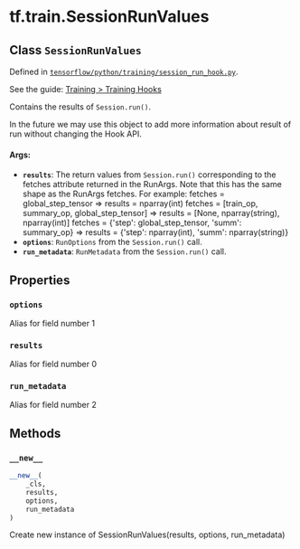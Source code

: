 <div itemscope itemtype="http://developers.google.com/ReferenceObject">
<meta itemprop="name" content="tf.train.SessionRunValues" />
<meta itemprop="property" content="options"/>
<meta itemprop="property" content="results"/>
<meta itemprop="property" content="run_metadata"/>
<meta itemprop="property" content="__new__"/>
</div>

# tf.train.SessionRunValues

## Class `SessionRunValues`





Defined in [`tensorflow/python/training/session_run_hook.py`](https://www.tensorflow.org/code/tensorflow/python/training/session_run_hook.py).

See the guide: [Training > Training Hooks](../../../../api_guides/python/train.md#Training_Hooks)

Contains the results of `Session.run()`.

In the future we may use this object to add more information about result of
run without changing the Hook API.

#### Args:

* <b>`results`</b>: The return values from `Session.run()` corresponding to the fetches
    attribute returned in the RunArgs. Note that this has the same shape as
    the RunArgs fetches.  For example:
      fetches = global_step_tensor
      => results = nparray(int)
      fetches = [train_op, summary_op, global_step_tensor]
      => results = [None, nparray(string), nparray(int)]
      fetches = {'step': global_step_tensor, 'summ': summary_op}
      => results = {'step': nparray(int), 'summ': nparray(string)}
* <b>`options`</b>: `RunOptions` from the `Session.run()` call.
* <b>`run_metadata`</b>: `RunMetadata` from the `Session.run()` call.

## Properties

<h3 id="options"><code>options</code></h3>

Alias for field number 1

<h3 id="results"><code>results</code></h3>

Alias for field number 0

<h3 id="run_metadata"><code>run_metadata</code></h3>

Alias for field number 2



## Methods

<h3 id="__new__"><code>__new__</code></h3>

``` python
__new__(
    _cls,
    results,
    options,
    run_metadata
)
```

Create new instance of SessionRunValues(results, options, run_metadata)



